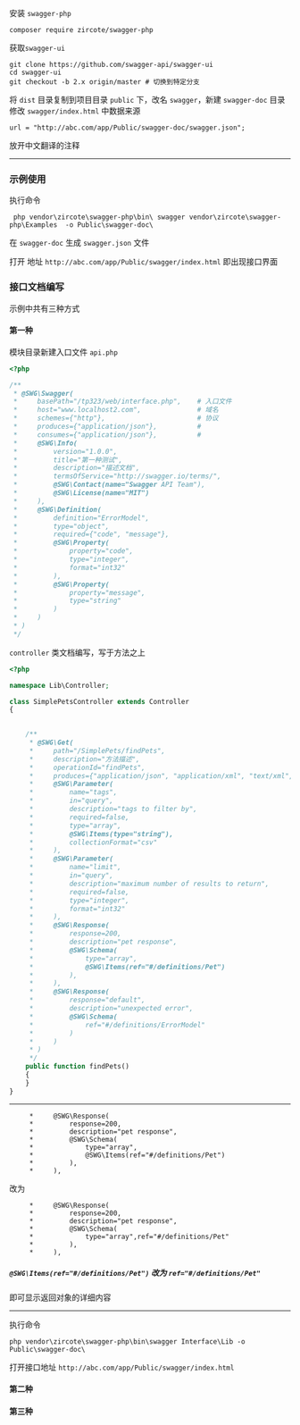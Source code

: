 安装 `swagger-php` 

    composer require zircote/swagger-php

获取`swagger-ui` 

    git clone https://github.com/swagger-api/swagger-ui
    cd swagger-ui
    git checkout -b 2.x origin/master # 切换到特定分支

将 `dist` 目录复制到项目目录 `public` 下，改名 `swagger`，新建 `swagger-doc` 目录
修改 `swagger/index.html` 中数据来源 

    url = "http://abc.com/app/Public/swagger-doc/swagger.json"; 

放开中文翻译的注释

---


### 示例使用
执行命令

     php vendor\zircote\swagger-php\bin\ swagger vendor\zircote\swagger-php\Examples  -o Public\swagger-doc\

在 `swagger-doc` 生成 `swagger.json`  文件

打开 地址 `http://abc.com/app/Public/swagger/index.html` 即出现接口界面


### 接口文档编写

示例中共有三种方式

#### 第一种

模块目录新建入口文件 `api.php`

```php
<?php

/**
 * @SWG\Swagger(
 *     basePath="/tp323/web/interface.php",    # 入口文件
 *     host="www.localhost2.com",              # 域名
 *     schemes={"http"},                       # 协议
 *     produces={"application/json"},          # 
 *     consumes={"application/json"},          # 
 *     @SWG\Info(
 *         version="1.0.0",
 *         title="第一种测试",
 *         description="描述文档",
 *         termsOfService="http://swagger.io/terms/",
 *         @SWG\Contact(name="Swagger API Team"),
 *         @SWG\License(name="MIT")
 *     ),
 *     @SWG\Definition(
 *         definition="ErrorModel",
 *         type="object",
 *         required={"code", "message"},
 *         @SWG\Property(
 *             property="code",
 *             type="integer",
 *             format="int32"
 *         ),
 *         @SWG\Property(
 *             property="message",
 *             type="string"
 *         )
 *     )
 * )
 */

```

`controller` 类文档编写，写于方法之上

```php
<?php

namespace Lib\Controller;

class SimplePetsController extends Controller 
{

 
    /**
     * @SWG\Get(
     *     path="/SimplePets/findPets",
     *     description="方法描述",
     *     operationId="findPets",
     *     produces={"application/json", "application/xml", "text/xml", "text/html"},
     *     @SWG\Parameter(
     *         name="tags",
     *         in="query",
     *         description="tags to filter by",
     *         required=false,
     *         type="array",
     *         @SWG\Items(type="string"),
     *         collectionFormat="csv"
     *     ),
     *     @SWG\Parameter(
     *         name="limit",
     *         in="query",
     *         description="maximum number of results to return",
     *         required=false,
     *         type="integer",
     *         format="int32"
     *     ),
     *     @SWG\Response(
     *         response=200,
     *         description="pet response",
     *         @SWG\Schema(
     *             type="array",
     *             @SWG\Items(ref="#/definitions/Pet")
     *         ),
     *     ),
     *     @SWG\Response(
     *         response="default",
     *         description="unexpected error",
     *         @SWG\Schema(
     *             ref="#/definitions/ErrorModel"
     *         )
     *     )
     * )
     */
    public function findPets()
    {
    }
}

```

-----

```
     *     @SWG\Response(
     *         response=200,
     *         description="pet response",
     *         @SWG\Schema(
     *             type="array",
     *             @SWG\Items(ref="#/definitions/Pet")
     *         ),
     *     ),

```
改为

```
     *     @SWG\Response(
     *         response=200,
     *         description="pet response",
     *         @SWG\Schema(
     *             type="array",ref="#/definitions/Pet"
     *         ),
     *     ),

```

##### `@SWG\Items(ref="#/definitions/Pet")` 改为 `ref="#/definitions/Pet"`   
即可显示返回对象的详细内容


----

执行命令

    php vendor\zircote\swagger-php\bin\swagger Interface\Lib -o Public\swagger-doc\

打开接口地址 `http://abc.com/app/Public/swagger/index.html`





#### 第二种




#### 第三种